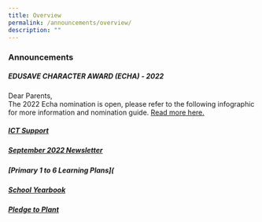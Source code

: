```yaml
---
title: Overview
permalink: /announcements/overview/
description: ""
---
```

### Announcements

##### EDUSAVE CHARACTER AWARD (ECHA) - 2022

Dear Parents,  
The 2022 Echa nomination is open, please refer to the following infographic for more information and nomination guide. [Read more here.](https://staging.d24s03z0ob23eb.amplifyapp.com/parents/edusave-character-award-2022/)

##### [ICT Support](https://form.gov.sg/#!/62ddf9fb7eb7140012ad0588)

##### [September 2022 Newsletter](https://staging.d24s03z0ob23eb.amplifyapp.com/expedition/School-Publications/school-newsletter/)

##### [Primary 1 to 6 Learning Plans](

##### [School Yearbook](https://staging.d24s03z0ob23eb.amplifyapp.com/expedition/School-Publications/school-year-book/)

##### [Pledge to Plant](https://staging.d24s03z0ob23eb.amplifyapp.com/parents/pledge-to-plant/)